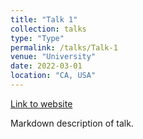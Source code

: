 ```yaml
---
title: "Talk 1"
collection: talks
type: "Type"
permalink: /talks/Talk-1
venue: "University"
date: 2022-03-01
location: "CA, USA"
---
```


[Link to website]()

Markdown description of talk.